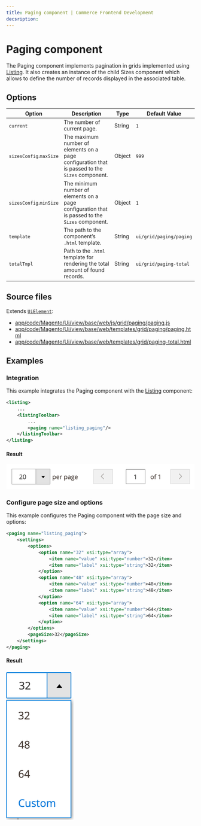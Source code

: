 ```yaml
---
title: Paging component | Commerce Frontend Development
decsription:
---
```


# Paging component

The Paging component implements pagination in grids implemented using [Listing](listing-grid.html). It also creates an instance of the child Sizes component which allows to define the number of records displayed in the associated table.

## Options

| Option | Description | Type | Default Value |
| --- | --- | --- | --- |
| `current` | The number of current page. | String | `1` |
| `sizesConfig`.`maxSize` | The maximum number of elements on a page configuration that is passed to the `Sizes` component. | Object | `999` |
| `sizesConfig`.`minSize` | The minimum number of elements on a page configuration that is passed to the `Sizes` component. | Object | `1` |
| `template` | The path to the component’s `.html` template. | String | `ui/grid/paging/paging` |
| `totalTmpl` | Path to the `.html` template for rendering the total amount of found records. | String | `ui/grid/paging-total` |

## Source files

Extends [`UiElement`](concepts/element.md):

-  [app/code/Magento/Ui/view/base/web/js/grid/paging/paging.js](https://github.com/magento/magento2/blob/2.4/app/code/Magento/Ui/view/base/web/js/grid/paging/paging.js)
-  [app/code/Magento/Ui/view/base/web/templates/grid/paging/paging.html](https://github.com/magento/magento2/blob/2.4/app/code/Magento/Ui/view/base/web/templates/grid/paging/paging.html)
-  [app/code/Magento/Ui/view/base/web/templates/grid/paging-total.html](https://github.com/magento/magento2/blob/2.4/app/code/Magento/Ui/view/base/web/templates/grid/paging-total.html)

## Examples

### Integration

This example integrates the Paging component with the [Listing](listing-grid.html) component:

```xml
<listing>
    ...
    <listingToolbar>
        ...
        <paging name="listing_paging"/>
    </listingToolbar>
</listing>
```

#### Result

![Paging Component example](../_images/ui-components/ui-paging-result.png)

### Configure page size and options

This example configures the Paging component with the page size and options:

```xml
<paging name="listing_paging">
    <settings>
        <options>
            <option name="32" xsi:type="array">
                <item name="value" xsi:type="number">32</item>
                <item name="label" xsi:type="string">32</item>
            </option>
            <option name="48" xsi:type="array">
                <item name="value" xsi:type="number">48</item>
                <item name="label" xsi:type="string">48</item>
            </option>
            <option name="64" xsi:type="array">
                <item name="value" xsi:type="number">64</item>
                <item name="label" xsi:type="string">64</item>
            </option>
        </options>
        <pageSize>32</pageSize>
    </settings>
</paging>
```

#### Result

![Configured Paging Component example](../_images/ui-components/ui-paging-configured-result.png)
